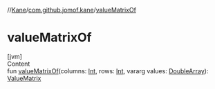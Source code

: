 //[Kane](../index.md)/[com.github.jomof.kane](index.md)/[valueMatrixOf](value-matrix-of.md)



# valueMatrixOf  
[jvm]  
Content  
fun [valueMatrixOf](value-matrix-of.md)(columns: [Int](https://kotlinlang.org/api/latest/jvm/stdlib/kotlin/-int/index.html), rows: [Int](https://kotlinlang.org/api/latest/jvm/stdlib/kotlin/-int/index.html), vararg values: [DoubleArray](https://kotlinlang.org/api/latest/jvm/stdlib/kotlin/-double-array/index.html)): [ValueMatrix](-value-matrix/index.md)  



